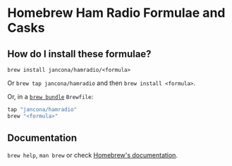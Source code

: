 # Homebrew Ham Radio Formulae and Casks

## How do I install these formulae?

`brew install jancona/hamradio/<formula>`

Or `brew tap jancona/hamradio` and then `brew install <formula>`.

Or, in a [`brew bundle`](https://github.com/Homebrew/homebrew-bundle) `Brewfile`:

```ruby
tap "jancona/hamradio"
brew "<formula>"
```

## Documentation

`brew help`, `man brew` or check [Homebrew's documentation](https://docs.brew.sh).
